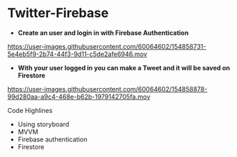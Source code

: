 # Twitter-Firebase

 - **Create an user and login in with Firebase Authentication**

https://user-images.githubusercontent.com/60064602/154858731-5e4eb5f9-2b74-44f3-9d11-c5de2afe6946.mov



- **With your user logged in you can make a Tweet and it will be saved on Firestore**

https://user-images.githubusercontent.com/60064602/154858878-99d280aa-a9c4-468e-b62b-1979142705fa.mov


Code Highlines 

- Using storyboard 
- MVVM 
- Firebase authentication 
- Firestore 
